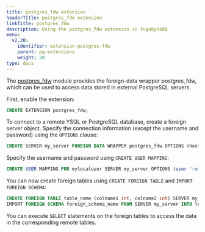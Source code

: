 ```yaml
---
title: postgres_fdw extension
headerTitle: postgres_fdw extension
linkTitle: postgres_fdw
description: Using the postgres_fdw extension in YugabyteDB
menu:
  v2.20:
    identifier: extension-postgres-fdw
    parent: pg-extensions
    weight: 20
type: docs
---
```


The [postgres_fdw](https://www.postgresql.org/docs/11/postgres-fdw.html) module provides the foreign-data wrapper postgres_fdw, which can be used to access data stored in external PostgreSQL servers.

First, enable the extension:

```sql
CREATE EXTENSION postgres_fdw;
```

To connect to a remote YSQL or PostgreSQL database, create a foreign server object. Specify the connection information (except the username and password) using the `OPTIONS` clause:

```sql
CREATE SERVER my_server FOREIGN DATA WRAPPER postgres_fdw OPTIONS (host 'host_ip', dbname 'external_db', port 'port_number');
```

Specify the username and password using `CREATE USER MAPPING`:

```sql
CREATE USER MAPPING FOR mylocaluser SERVER my_server OPTIONS (user 'remote_user', password 'password');
```

You can now create foreign tables using `CREATE FOREIGN TABLE` and `IMPORT FOREIGN SCHEMA`:

```sql
CREATE FOREIGN TABLE table_name (colname1 int, colname2 int) SERVER my_server OPTIONS (schema_name 'schema', table_name 'table');
IMPORT FOREIGN SCHEMA foreign_schema_name FROM SERVER my_server INTO local_schema_name;
```

You can execute `SELECT` statements on the foreign tables to access the data in the corresponding remote tables.
